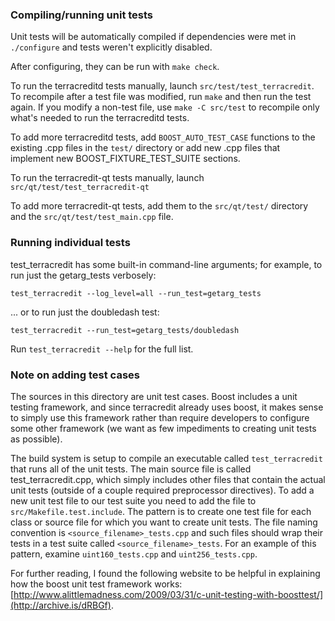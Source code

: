 ### Compiling/running unit tests

Unit tests will be automatically compiled if dependencies were met in `./configure`
and tests weren't explicitly disabled.

After configuring, they can be run with `make check`.

To run the terracreditd tests manually, launch `src/test/test_terracredit`. To recompile
after a test file was modified, run `make` and then run the test again. If you
modify a non-test file, use `make -C src/test` to recompile only what's needed
to run the terracreditd tests.

To add more terracreditd tests, add `BOOST_AUTO_TEST_CASE` functions to the existing
.cpp files in the `test/` directory or add new .cpp files that
implement new BOOST_FIXTURE_TEST_SUITE sections.

To run the terracredit-qt tests manually, launch `src/qt/test/test_terracredit-qt`

To add more terracredit-qt tests, add them to the `src/qt/test/` directory and
the `src/qt/test/test_main.cpp` file.

### Running individual tests

test_terracredit has some built-in command-line arguments; for
example, to run just the getarg_tests verbosely:

    test_terracredit --log_level=all --run_test=getarg_tests

... or to run just the doubledash test:

    test_terracredit --run_test=getarg_tests/doubledash

Run `test_terracredit --help` for the full list.

### Note on adding test cases

The sources in this directory are unit test cases.  Boost includes a
unit testing framework, and since terracredit already uses boost, it makes
sense to simply use this framework rather than require developers to
configure some other framework (we want as few impediments to creating
unit tests as possible).

The build system is setup to compile an executable called `test_terracredit`
that runs all of the unit tests.  The main source file is called
test_terracredit.cpp, which simply includes other files that contain the
actual unit tests (outside of a couple required preprocessor
directives). To add a new unit test file to our test suite you need
to add the file to `src/Makefile.test.include`. The pattern is to
create one test file for each class or source file for which you want
to create unit tests.  The file naming convention is
`<source_filename>_tests.cpp` and such files should wrap their tests
in a test suite called `<source_filename>_tests`.  For an example of
this pattern, examine `uint160_tests.cpp` and `uint256_tests.cpp`.

For further reading, I found the following website to be helpful in
explaining how the boost unit test framework works:
[http://www.alittlemadness.com/2009/03/31/c-unit-testing-with-boosttest/](http://archive.is/dRBGf).
